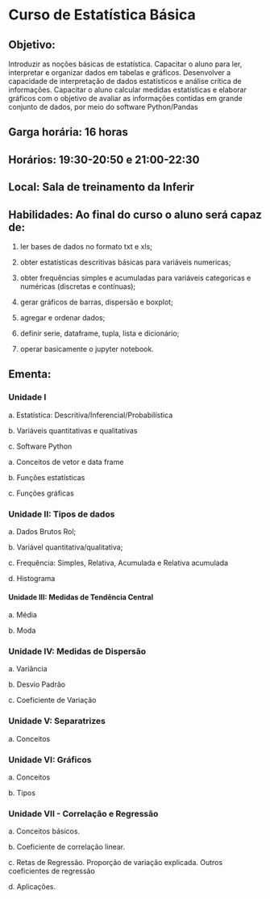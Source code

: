# Curso de Estatística Básica

## Objetivo: 

Introduzir as noções básicas de estatística. Capacitar o aluno para ler, interpretar e
organizar dados em tabelas e gráficos. Desenvolver a capacidade de interpretação de
dados estatísticos e análise crítica de informações. Capacitar o aluno calcular medidas
estatísticas e elaborar gráficos com o objetivo de avaliar as informações contidas em
grande conjunto de dados, por meio do software Python/Pandas

## Garga horária: 16  horas

## Horários: 19:30-20:50 e 21:00-22:30

## Local: Sala de treinamento da Inferir

## Habilidades: Ao final do curso o aluno será capaz de:

1. ler bases de dados no formato txt e xls;

2. obter estatísticas descritivas básicas para variáveis numericas;

3. obter frequências simples e acumuladas para variáveis categoricas e numéricas (discretas e contínuas);

4. gerar gráficos de barras, dispersão e boxplot;

5. agregar e ordenar dados;

6. definir serie, dataframe, tupla, lista e dicionário;

7. operar basicamente o jupyter notebook.


## Ementa:

### Unidade I
a. Estatística: Descritiva/Inferencial/Probabilística

b. Variáveis quantitativas e qualitativas

c. Software Python

a. Conceitos de vetor e data frame

b. Funções estatísticas

c. Funções gráficas

### Unidade II: Tipos de dados

a. Dados Brutos Rol;

b. Variável quantitativa/qualitativa;

c. Frequência: Simples, Relativa, Acumulada e Relativa acumulada

d. Histograma

#### Unidade III: Medidas de Tendência Central

a. Média

b. Moda

### Unidade IV: Medidas de Dispersão

a. Variância

b. Desvio Padrão

c. Coeficiente de Variação

### Unidade V: Separatrizes
a. Conceitos

### Unidade VI: Gráficos

a. Conceitos

b. Tipos

### Unidade VII - Correlação e Regressão

a. Conceitos básicos.

b. Coeficiente de correlação linear.

c. Retas de Regressão. Proporção de variação explicada. Outros
coeficientes de regressão

d. Aplicações.


